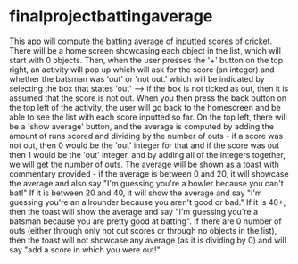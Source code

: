 # finalprojectbattingaverage
This app will compute the batting average of inputted scores of cricket. There will be a home screen showcasing each object in the list, which will start with 0 objects. Then, when the user presses the '+' button on the top right, an activity will pop up which will ask for the score (an integer) and whether the batsman was 'out' or 'not out.' which will be indicated by selecting the box that states 'out' --> if the box is not ticked as out, then it is assumed that the score is not out. When you then press the back button on the top left of the activity, the user will go back to the homescreen and be able to see the list with each score inputted so far. On the top left, there will be a 'show average' button, and the average is computed by adding the amount of runs scored and dividing by the number of outs - if a score was not out, then 0 would be the 'out' integer for that and if the score was out then 1 would be the 'out' integer, and by adding all of the integers together, we will get the number of outs. The average will be shown as a toast with commentary provided - if the average is between 0 and 20, it will showcase the average and also say "I'm guessing you're a bowler because you can't bat!" If it is between 20 and 40, it will show the average and say "I'm guessing you're an allrounder because you aren't good or bad." If it is 40+, then the toast will show the average and say "I'm guessing you're a batsman because you are pretty good at batting". If there are 0 number of outs (either through only not out scores or through no objects in the list), then the toast will not showcase any average (as it is dividing by 0) and will say "add a score in which you were out!"
